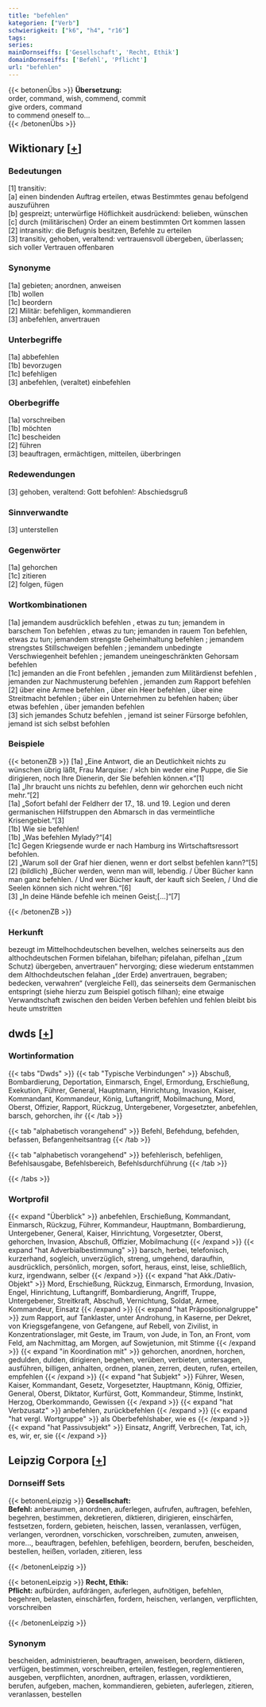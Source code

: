 ```yaml
---
title: "befehlen"
kategorien: ["Verb"]
schwierigkeit: ["k6", "h4", "r16"]
tags:
series:
mainDornseiffs: ['Gesellschaft', 'Recht, Ethik']
domainDornseiffs: ['Befehl', 'Pflicht']
url: "befehlen"
---
```


{{< betonenÜbs >}}
**Übersetzung:**  
order, command, wish, commend, commit  
give orders, command  
to commend  oneself to...  
{{< /betonenÜbs >}}

## Wiktionary [[+](https://de.wiktionary.org/wiki/befehlen)]

### Bedeutungen
[1] transitiv:  
[a] einen bindenden Auftrag erteilen, etwas Bestimmtes genau befolgend auszuführen  
[b] gespreizt; unterwürfige Höflichkeit ausdrückend: belieben, wünschen  
[c] durch (militärischen) Order an einem bestimmten Ort kommen lassen  
[2] intransitiv: die Befugnis besitzen, Befehle zu erteilen  
[3] transitiv, gehoben, veraltend: vertrauensvoll übergeben, überlassen; sich voller Vertrauen offenbaren  

### Synonyme
[1a] gebieten; anordnen, anweisen  
[1b] wollen  
[1c] beordern  
[2] Militär: befehligen, kommandieren  
[3] anbefehlen, anvertrauen  

### Unterbegriffe
[1a] abbefehlen  
[1b] bevorzugen  
[1c] befehligen  
[3] anbefehlen, (veraltet) einbefehlen  

### Oberbegriffe
[1a] vorschreiben  
[1b] möchten  
[1c] bescheiden  
[2] führen  
[3] beauftragen, ermächtigen, mitteilen, überbringen  

### Redewendungen
[3] gehoben, veraltend: Gott befohlen!: Abschiedsgruß  

### Sinnverwandte
[3] unterstellen  

### Gegenwörter
[1a] gehorchen  
[1c] zitieren  
[2] folgen, fügen  

### Wortkombinationen
[1a] jemandem ausdrücklich befehlen , etwas zu tun; jemandem in barschem Ton befehlen , etwas zu tun; jemanden in rauem Ton befehlen, etwas zu tun; jemandem strengste Geheimhaltung befehlen ; jemandem strengstes Stillschweigen befehlen ; jemandem unbedingte Verschwiegenheit befehlen ; jemandem uneingeschränkten Gehorsam befehlen  
[1c] jemanden an die Front befehlen , jemanden zum Militärdienst befehlen , jemanden zur Nachmusterung befehlen , jemanden zum Rapport befehlen  
[2] über eine Armee befehlen , über ein Heer befehlen , über eine Streitmacht befehlen ; über ein Unternehmen zu befehlen haben; über etwas befehlen , über jemanden befehlen  
[3] sich jemandes Schutz befehlen , jemand ist seiner Fürsorge befohlen, jemand ist sich selbst befohlen  

### Beispiele
{{< betonenZB >}}
[1a] „Eine Antwort, die an Deutlichkeit nichts zu wünschen übrig läßt, Frau Marquise: / »Ich bin weder eine Puppe, die Sie dirigieren, noch Ihre Dienerin, der Sie befehlen können.«“[1]  
[1a] „Ihr braucht uns nichts zu befehlen, denn wir gehorchen euch nicht mehr.“[2]  
[1a] „Sofort befahl der Feldherr der 17., 18. und 19. Legion und deren germanischen Hilfstruppen den Abmarsch in das vermeintliche Krisengebiet.“[3]  
[1b] Wie sie befehlen!  
[1b] „Was befehlen Mylady?“[4]  
[1c] Gegen Kriegsende wurde er nach Hamburg ins Wirtschaftsressort befohlen.  
[2] „Warum soll der Graf hier dienen, wenn er dort selbst befehlen kann?“[5]  
[2] (bildlich) „Bücher werden, wenn man will, lebendig. / Über Bücher kann man ganz befehlen. / Und wer Bücher kauft, der kauft sich Seelen, / Und die Seelen können sich nicht wehren.“[6]  
[3] „In deine Hände befehle ich meinen Geist;[…]“[7]  

{{< /betonenZB >}}
### Herkunft
bezeugt im Mittelhochdeutschen bevelhen, welches seinerseits aus den althochdeutschen Formen bifelahan, bifelhan; pifelahan, pifelhan „(zum Schutz) übergeben, anvertrauen“ hervorging; diese wiederum entstammen dem Althochdeutschen felahan „(der Erde) anvertrauen, begraben; bedecken, verwahren“ (vergleiche Fell), das seinerseits dem Germanischen entspringt (siehe hierzu zum Beispiel gotisch filhan); eine etwaige Verwandtschaft zwischen den beiden Verben befehlen und fehlen bleibt bis heute umstritten  



## dwds [[+](https://www.dwds.de/wb/befehlen)]

### Wortinformation
{{< tabs "Dwds" >}}
{{< tab "Typische Verbindungen" >}}
Abschuß, Bombardierung, Deportation, Einmarsch, Engel, Ermordung, Erschießung, Exekution, Führer, General, Hauptmann, Hinrichtung, Invasion, Kaiser, Kommandant, Kommandeur, König, Luftangriff, Mobilmachung, Mord, Oberst, Offizier, Rapport, Rückzug, Untergebener, Vorgesetzter, anbefehlen, barsch, gehorchen, ihr
{{< /tab >}}

{{< tab "alphabetisch vorangehend" >}}
Befehl, Befehdung, befehden, befassen, Befangenheitsantrag
{{< /tab >}}

{{< tab "alphabetisch vorangehend" >}}
befehlerisch, befehligen, Befehlsausgabe, Befehlsbereich, Befehlsdurchführung
{{< /tab >}}

{{< /tabs >}}

### Wortprofil
{{< expand "Überblick" >}} anbefehlen, Erschießung, Kommandant, Einmarsch, Rückzug, Führer, Kommandeur, Hauptmann, Bombardierung, Untergebener, General, Kaiser, Hinrichtung, Vorgesetzter, Oberst, gehorchen, Invasion, Abschuß, Offizier, Mobilmachung {{< /expand >}}
{{< expand "hat Adverbialbestimmung" >}} barsch, herbei, telefonisch, kurzerhand, sogleich, unverzüglich, streng, umgehend, daraufhin, ausdrücklich, persönlich, morgen, sofort, heraus, einst, leise, schließlich, kurz, irgendwann, selber {{< /expand >}}
{{< expand "hat Akk./Dativ-Objekt" >}} Mord, Erschießung, Rückzug, Einmarsch, Ermordung, Invasion, Engel, Hinrichtung, Luftangriff, Bombardierung, Angriff, Truppe, Untergebener, Streitkraft, Abschuß, Vernichtung, Soldat, Armee, Kommandeur, Einsatz {{< /expand >}}
{{< expand "hat Präpositionalgruppe" >}} zum Rapport, auf Tanklaster, unter Androhung, in Kaserne, per Dekret, von Kriegsgefangene, von Gefangene, auf Rebell, von Zivilist, in Konzentrationslager, mit Geste, im Traum, von Jude, in Ton, an Front, vom Feld, am Nachmittag, am Morgen, auf Sowjetunion, mit Stimme {{< /expand >}}
{{< expand "in Koordination mit" >}} gehorchen, anordnen, horchen, gedulden, dulden, dirigieren, begehen, verüben, verbieten, untersagen, ausführen, billigen, anhalten, ordnen, planen, zerren, deuten, rufen, erteilen, empfehlen {{< /expand >}}
{{< expand "hat Subjekt" >}} Führer, Wesen, Kaiser, Kommandant, Gesetz, Vorgesetzter, Hauptmann, König, Offizier, General, Oberst, Diktator, Kurfürst, Gott, Kommandeur, Stimme, Instinkt, Herzog, Oberkommando, Gewissen {{< /expand >}}
{{< expand "hat Verbzusatz" >}} anbefehlen, zurückbefehlen {{< /expand >}}
{{< expand "hat vergl. Wortgruppe" >}} als Oberbefehlshaber, wie es {{< /expand >}}
{{< expand "hat Passivsubjekt" >}} Einsatz, Angriff, Verbrechen, Tat, ich, es, wir, er, sie {{< /expand >}}

## Leipzig Corpora [[+](https://corpora.uni-leipzig.de/en/res?word=befehlen&corpusId=deu_newscrawl-public_2018)]

### Dornseiff Sets
{{< betonenLeipzig >}}
**Gesellschaft:**  
**Befehl:** anberaumen, anordnen, auferlegen, aufrufen, auftragen, befehlen, begehren, bestimmen, dekretieren, diktieren, dirigieren, einschärfen, festsetzen, fordern, gebieten, heischen, lassen, veranlassen, verfügen, verlangen, verordnen, vorschicken, vorschreiben, zumuten, anweisen, more..., beauftragen, befehlen, befehligen, beordern, berufen, bescheiden, bestellen, heißen, vorladen, zitieren, less  

{{< /betonenLeipzig >}}


{{< betonenLeipzig >}}
**Recht, Ethik:**  
**Pflicht:** aufbürden, aufdrängen, auferlegen, aufnötigen, befehlen, begehren, belasten, einschärfen, fordern, heischen, verlangen, verpflichten, vorschreiben  

{{< /betonenLeipzig >}}

### Synonym
bescheiden, administrieren, beauftragen, anweisen, beordern, diktieren, verfügen, bestimmen, vorschreiben, erteilen, festlegen, reglementieren, ausgeben, verpflichten, anordnen, auftragen, erlassen, vordiktieren, berufen, aufgeben, machen, kommandieren, gebieten, auferlegen, zitieren, veranlassen, bestellen

